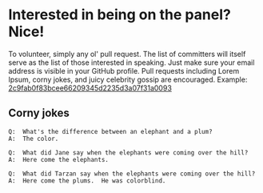 # Interested in being on the panel?  Nice!

To volunteer, simply any ol' pull request.  The list of committers will itself serve as the list of those interested in speaking.  Just make sure your email address is visible in your GitHub profile.  Pull requests including Lorem Ipsum, corny jokes, and juicy celebrity gossip are encouraged.  Example:  [2c9fab0f83bcee66209345d2235d3a07f31a0093](https://github.com/amorphid/ruby_javascript_testing_panel_discussion/commit/2c9fab0f83bcee66209345d2235d3a07f31a0093)

## Corny jokes

```
Q:  What's the difference between an elephant and a plum?
A:  The color.

Q:  What did Jane say when the elephants were coming over the hill?
A:  Here come the elephants.

Q:  What did Tarzan say when the elephants were coming over the hill?
A:  Here come the plums.  He was colorblind.
```

